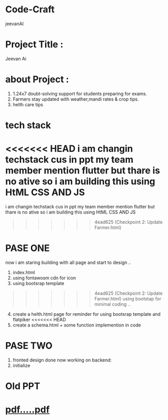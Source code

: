 # Code-Craft
jeevanAI  
# Project Title : 
Jeevan Ai
# about Project : 
 1) 1.24x7 doubt-solving support for students
    preparing for exams.
 2) Farmers stay updated with weather,mandi rates & crop tips.
 3) helth care tips 

 # tech stack
<<<<<<< HEAD
 i am changin techstack cus in ppt my team member mention flutter but thare is no ative so i am building this using HtML
 CSS AND JS 
=======
 i am changin techstack cus in ppt my team member mention flutter but thare is no ative so i am building this using HtML CSS AND JS 
>>>>>>> 4ead625 (Checkpoint 2: Update  Farmer.html)

# PASE ONE 
now i am staring building with all page and start to design ..
1) index.html 
2) using fontawosm cdn for icon
3) using bootsrap template
>>>>>>> 4ead625 (Checkpoint 2: Update  Farmer.html)
using bootstap for minimal coding ..
4) create a helth.html page for reminder for  using bootsrap template and flatpiker
<<<<<<< HEAD
5) create a schema.html + some function implemention in code

# PASE TWO
1) fronted design done now working on backend:
2) initialize 

# Old PPT
 [pdf.....pdf](https://github.com/user-attachments/files/21117502/pdf.pdf)
=======
